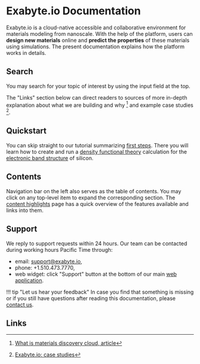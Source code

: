 # Exabyte.io Documentation

Exabyte.io is a cloud-native accessible and collaborative environment for materials modeling from nanoscale. With the help of the platform, users can **design new materials** online and **predict the properties** of these materials using simulations. The present documentation explains how the platform works in details. 

## Search

You may search for your topic of interest by using the input field at the top.

The "Links" section below can direct readers to sources of more in-depth explanation about what we are building and why [^1] and example case studies [^2].

## Quickstart

You can skip straight to our tutorial summarizing [first steps](getting-started/run-first-simulation/web-interface.md). There you will learn how to create and run a [density functional theory](models-directory/dft/overview.md) calculation for the [electronic band structure](properties-directory/non-scalar/bandstructure.md) of silicon.

## Contents

Navigation bar on the left also serves as the table of contents. You may click on any top-level item to expand the corresponding section. The [content highlights](getting-started/content-highlights.md) page has a quick overview of the features available and links into them.

## Support

We reply to support requests within 24 hours. Our team can be contacted during working hours Pacific Time through:

- email: <a href="mailto:support@exabyte.io" target="_blank">support@exabyte.io</a>,
- phone: +1.510.473.7770,
- web widget: click "Support" button at the bottom of our main <a href="https://platform.exabyte.io" target="_blank">web application</a>.

!!! tip "Let us hear your feedback"
    In case you find that something is missing or if you still have questions after reading this documentation, please <a class="text-muted" href="mailto:support@exabyte.io" target="_blank">contact us</a>.

## Links

[^1]: [What is materials discovery cloud, article](https://www.linkedin.com/pulse/how-we-design-world-tomorrow-what-materials-discovery-timur-bazhirov)
[^2]: [Exabyte.io: case studies](https://exabyte.io/#case-study)
